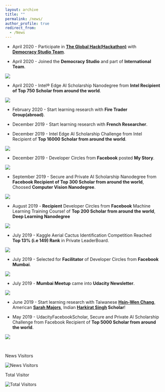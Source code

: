 ```yaml
---
layout: archive
title: ""
permalink: /news/
author_profile: true
redirect_from:
  - /News
---
```


[image1]: ./images/spaictitle.jpg
[image2]: ./images/udacitynewsletter.jpg   
[image3]: ./images/facilitator.jpg
[image4]: ./images/top300.png
[image5]: ./images/devcn.jpg
[image6]: ./images/devcr.jpg
[image7]: ./images/inteledge.png
[image8]: ./images/inteledgeai.jpg
[image9]: ./images/aci.jpg
[image10]: ./images/ds.jpg




* April 2020 - Participate in **[The Global Hack(Hackathon)](https://theglobalhack.devpost.com/)** with **[Democracy Studio Team](https://devpost.com/software/democracy-studio)**.

* April 2020 - Joined the **Democracy Studio** and part of **International Team**.

![][image10]

* April 2020 - Intel® Edge AI Scholarship Nanodegree from **Intel Recipient of Top 750 Scholar from around the world**.

![][image8]

* February 2020 - Start learning research with **Fire Trader Group(abroad)**.

* December 2019 - Start learning research with **French Researcher**.

* December 2019 - Intel Edge AI Scholarship Challenge from Intel Recipient of **Top 16000 Scholar from around the world**.

![][image7]

* December 2019 - Developer Circles from **Facebook** posted **My Story**.

![][image6] 

* September 2019 - Secure and Private AI Scholarship Nanodegree from **Facebook Recipient of Top 300 Scholar from around the world**, Choosed **Computer Vision Nanodegree**.

![][image4]

* August 2019 - **Recipient** Developer Circles from **Facebook** Machine Learning Training Course! of **Top 200 Scholar from around the world**, **Deep Learning Nanodegree**

![][image5]

* July 2019 - Kaggle Aerial Cactus Identification Competition Reached **Top 13% (i.e 149) Rank** in Private LeaderBoard.

![][image9]

* July 2019 - Selected for **Facilitator** of Developer Circles from **Facebook Mumbai**.

![][image3]

* July 2019 - **Mumbai Meetup** came into **Udacity Newsletter**.

![][image2]

* June 2019 - Start learning research with Taiwanese **[Hsin-Wen Chang](https://www.linkedin.com/in/hsin-wen-chang/)**, American **[Sarah Majors](https://www.linkedin.com/in/sarah-majors-030991a5/)**, Indian **[Harkirat Singh](https://www.linkedin.com/in/harkirat155/) Scholar**!

* May 2019 - UdacityFacebookScholar, Secure and Private AI Scholarship Challenge from Facebook Recipient of **Top 5000 Scholar from around the world**.  

![][image1]

<br>

News Visitors

![News Visitors](https://visitor-badge.laobi.icu/badge?page_id=ahkhalwai.ahkhalwai.github.io/news/)

Total Visitor

![Total Visitors](https://visitor-badge.laobi.icu/badge?page_id=ahkhalwai.ahkhalwai.github.io/)

<br>
